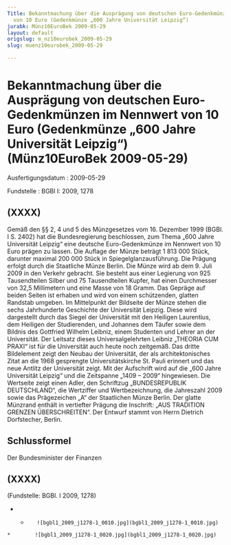 ```yaml
---
Title: Bekanntmachung über die Ausprägung von deutschen Euro-Gedenkmünzen im Nennwert
  von 10 Euro (Gedenkmünze „600 Jahre Universität Leipzig“)
jurabk: Münz10EuroBek 2009-05-29
layout: default
origslug: m_nz10eurobek_2009-05-29
slug: muenz10eurobek_2009-05-29

---
```


# Bekanntmachung über die Ausprägung von deutschen Euro-Gedenkmünzen im Nennwert von 10 Euro (Gedenkmünze „600 Jahre Universität Leipzig“) (Münz10EuroBek 2009-05-29)

Ausfertigungsdatum
:   2009-05-29

Fundstelle
:   BGBl I: 2009, 1278

## (XXXX)

Gemäß den §§ 2, 4 und 5 des Münzgesetzes vom 16. Dezember 1999 (BGBl.
I S. 2402) hat die Bundesregierung beschlossen, zum Thema „600 Jahre
Universität Leipzig“ eine deutsche Euro-Gedenkmünze im Nennwert von 10
Euro prägen zu lassen. Die Auflage der Münze beträgt 1 813 000 Stück,
darunter maximal 200 000 Stück in Spiegelglanzausführung. Die Prägung
erfolgt durch die Staatliche Münze Berlin.
Die Münze wird ab dem 9. Juli 2009 in den Verkehr gebracht. Sie
besteht aus einer Legierung von 925 Tausendteilen Silber und 75
Tausendteilen Kupfer, hat einen Durchmesser von 32,5 Millimetern und
eine Masse von 18 Gramm. Das Gepräge auf beiden Seiten ist erhaben und
wird von einem schützenden, glatten Randstab umgeben.
Im Mittelpunkt der Bildseite der Münze stehen die sechs Jahrhunderte
Geschichte der Universität Leipzig. Diese wird dargestellt durch das
Siegel der Universität mit den Heiligen Laurentius, dem Heiligen der
Studierenden, und Johannes dem Täufer sowie dem Bildnis des Gottfried
Wilhelm Leibniz, einem Studenten und Lehrer an der Universität. Der
Leitsatz dieses Universalgelehrten Leibniz „THEORIA CUM PRAXI“ ist für
die Universität auch heute noch zeitgemäß. Das dritte Bildelement
zeigt den Neubau der Universität, der als architektonisches Zitat an
die 1968 gesprengte Universitätskirche St. Pauli erinnert und das neue
Antlitz der Universität zeigt. Mit der Aufschrift wird auf die „600
Jahre Universität Leipzig“ und die Zeitspanne „1409 – 2009“
hingewiesen.
Die Wertseite zeigt einen Adler, den Schriftzug „BUNDESREPUBLIK
DEUTSCHLAND“, die Wertziffer und Wertbezeichnung, die Jahreszahl 2009
sowie das Prägezeichen „A“ der Staatlichen Münze Berlin.
Der glatte Münzrand enthält in vertiefter Prägung die Inschrift:
„AUS TRADITION GRENZEN ÜBERSCHREITEN“.
Der Entwurf stammt von Herrn Dietrich Dorfstecher, Berlin.

## Schlussformel

Der Bundesminister der Finanzen

## (XXXX)

(Fundstelle: BGBl. I 2009, 1278)

*    *        ![bgbl1_2009_j1278-1_0010.jpg](bgbl1_2009_j1278-1_0010.jpg)
    *        ![bgbl1_2009_j1278-1_0020.jpg](bgbl1_2009_j1278-1_0020.jpg)


